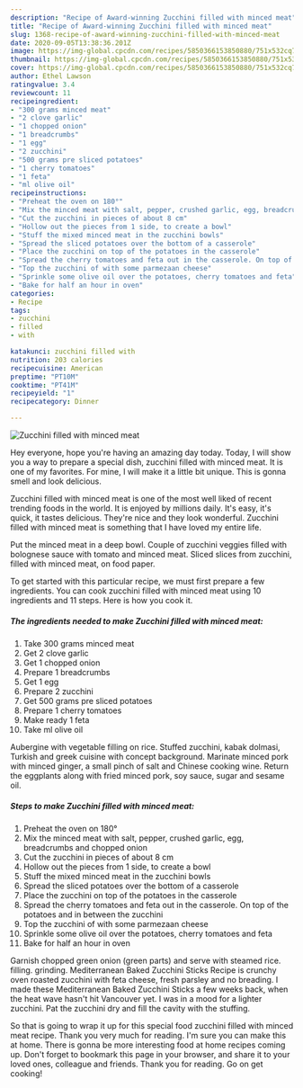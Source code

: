 ```yaml
---
description: "Recipe of Award-winning Zucchini filled with minced meat"
title: "Recipe of Award-winning Zucchini filled with minced meat"
slug: 1368-recipe-of-award-winning-zucchini-filled-with-minced-meat
date: 2020-09-05T13:38:36.201Z
image: https://img-global.cpcdn.com/recipes/5850366153850880/751x532cq70/zucchini-filled-with-minced-meat-recipe-main-photo.jpg
thumbnail: https://img-global.cpcdn.com/recipes/5850366153850880/751x532cq70/zucchini-filled-with-minced-meat-recipe-main-photo.jpg
cover: https://img-global.cpcdn.com/recipes/5850366153850880/751x532cq70/zucchini-filled-with-minced-meat-recipe-main-photo.jpg
author: Ethel Lawson
ratingvalue: 3.4
reviewcount: 11
recipeingredient:
- "300 grams minced meat"
- "2 clove garlic"
- "1 chopped onion"
- "1 breadcrumbs"
- "1 egg"
- "2 zucchini"
- "500 grams pre sliced potatoes"
- "1 cherry tomatoes"
- "1 feta"
- "ml olive oil"
recipeinstructions:
- "Preheat the oven on 180°"
- "Mix the minced meat with salt, pepper, crushed garlic, egg, breadcrumbs and chopped onion"
- "Cut the zucchini in pieces of about 8 cm"
- "Hollow out the pieces from 1 side, to create a bowl"
- "Stuff the mixed minced meat in the zucchini bowls"
- "Spread the sliced potatoes over the bottom of a casserole"
- "Place the zucchini on top of the potatoes in the casserole"
- "Spread the cherry tomatoes and feta out in the casserole. On top of the potatoes and in between the zucchini"
- "Top the zucchini of with some parmezaan cheese"
- "Sprinkle some olive oil over the potatoes, cherry tomatoes and feta"
- "Bake for half an hour in oven"
categories:
- Recipe
tags:
- zucchini
- filled
- with

katakunci: zucchini filled with 
nutrition: 203 calories
recipecuisine: American
preptime: "PT10M"
cooktime: "PT41M"
recipeyield: "1"
recipecategory: Dinner

---
```



![Zucchini filled with minced meat](https://img-global.cpcdn.com/recipes/5850366153850880/751x532cq70/zucchini-filled-with-minced-meat-recipe-main-photo.jpg)

Hey everyone, hope you're having an amazing day today. Today, I will show you a way to prepare a special dish, zucchini filled with minced meat. It is one of my favorites. For mine, I will make it a little bit unique. This is gonna smell and look delicious.

Zucchini filled with minced meat is one of the most well liked of recent trending foods in the world. It is enjoyed by millions daily. It's easy, it's quick, it tastes delicious. They're nice and they look wonderful. Zucchini filled with minced meat is something that I have loved my entire life.

Put the minced meat in a deep bowl. Couple of zucchini veggies filled with bolognese sauce with tomato and minced meat. Sliced slices from zucchini, filled with minced meat, on food paper.


To get started with this particular recipe, we must first prepare a few ingredients. You can cook zucchini filled with minced meat using 10 ingredients and 11 steps. Here is how you cook it.

<!--inarticleads1-->

##### The ingredients needed to make Zucchini filled with minced meat:

1. Take 300 grams minced meat
1. Get 2 clove garlic
1. Get 1 chopped onion
1. Prepare 1 breadcrumbs
1. Get 1 egg
1. Prepare 2 zucchini
1. Get 500 grams pre sliced potatoes
1. Prepare 1 cherry tomatoes
1. Make ready 1 feta
1. Take ml olive oil


Aubergine with vegetable filling on rice. Stuffed zucchini, kabak dolmasi, Turkish and greek cuisine with concept background. Marinate minced pork with minced ginger, a small pinch of salt and Chinese cooking wine. Return the eggplants along with fried minced pork, soy sauce, sugar and sesame oil. 

<!--inarticleads2-->

##### Steps to make Zucchini filled with minced meat:

1. Preheat the oven on 180°
1. Mix the minced meat with salt, pepper, crushed garlic, egg, breadcrumbs and chopped onion
1. Cut the zucchini in pieces of about 8 cm
1. Hollow out the pieces from 1 side, to create a bowl
1. Stuff the mixed minced meat in the zucchini bowls
1. Spread the sliced potatoes over the bottom of a casserole
1. Place the zucchini on top of the potatoes in the casserole
1. Spread the cherry tomatoes and feta out in the casserole. On top of the potatoes and in between the zucchini
1. Top the zucchini of with some parmezaan cheese
1. Sprinkle some olive oil over the potatoes, cherry tomatoes and feta
1. Bake for half an hour in oven


Garnish chopped green onion (green parts) and serve with steamed rice. filling. grinding. Mediterranean Baked Zucchini Sticks Recipe is crunchy oven roasted zucchini with feta cheese, fresh parsley and no breading. I made these Mediterranean Baked Zucchini Sticks a few weeks back, when the heat wave hasn&#39;t hit Vancouver yet. I was in a mood for a lighter zucchini. Pat the zucchini dry and fill the cavity with the stuffing. 

So that is going to wrap it up for this special food zucchini filled with minced meat recipe. Thank you very much for reading. I'm sure you can make this at home. There is gonna be more interesting food at home recipes coming up. Don't forget to bookmark this page in your browser, and share it to your loved ones, colleague and friends. Thank you for reading. Go on get cooking!
